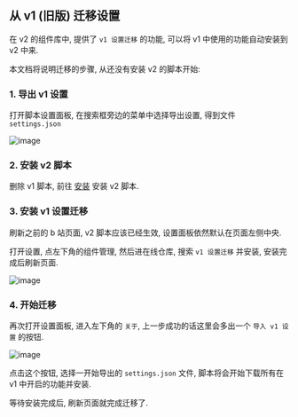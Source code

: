 ## 从 v1 (旧版) 迁移设置

在 v2 的组件库中, 提供了 `v1 设置迁移` 的功能, 可以将 v1 中使用的功能自动安装到 v2 中来.

本文档将说明迁移的步骤, 从还没有安装 v2 的脚本开始:

### 1. 导出 v1 设置
打开脚本设置面板, 在搜索框旁边的菜单中选择导出设置, 得到文件 `settings.json`

![image](https://user-images.githubusercontent.com/26504152/127772561-96410454-45eb-4a08-9223-6a97c1850abb.png)

### 2. 安装 v2 脚本
删除 v1 脚本, 前往 [安装](/user/install) 安装 v2 脚本.

### 3. 安装 v1 设置迁移
刷新之前的 b 站页面, v2 脚本应该已经生效, 设置面板依然默认在页面左侧中央.

打开设置, 点左下角的组件管理, 然后进在线仓库, 搜索 `v1 设置迁移` 并安装, 安装完成后刷新页面.

![image](https://user-images.githubusercontent.com/26504152/139682841-86d045a4-08dd-401e-8726-3d0dea298eec.png)

### 4. 开始迁移
再次打开设置面板, 进入左下角的 `关于`, 上一步成功的话这里会多出一个 `导入 v1 设置` 的按钮.

![image](https://user-images.githubusercontent.com/26504152/127772852-4594d882-9ce7-4059-a34c-366725ce36ff.png)

点击这个按钮, 选择一开始导出的 `settings.json` 文件, 脚本将会开始下载所有在 v1 中开启的功能并安装.

等待安装完成后, 刷新页面就完成迁移了.
